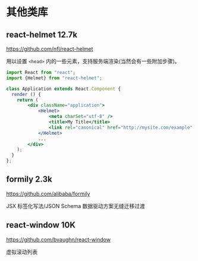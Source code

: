 # 其他类库


## react-helmet  12.7k

https://github.com/nfl/react-helmet

用以设置 `<head>` 内的一些元素，支持服务端渲染(当然会有一些附加步骤)。

```jsx
import React from "react";
import {Helmet} from "react-helmet";

class Application extends React.Component {
  render () {
    return (
        <div className="application">
            <Helmet>
                <meta charSet="utf-8" />
                <title>My Title</title>
                <link rel="canonical" href="http://mysite.com/example" />
            </Helmet>
            ...
        </div>
    );
  }
};
```


## formily  2.3k

https://github.com/alibaba/formily

JSX 标签化写法/JSON Schema 数据驱动方案无缝迁移过渡


## react-window  10K

https://github.com/bvaughn/react-window

虚拟滚动列表




